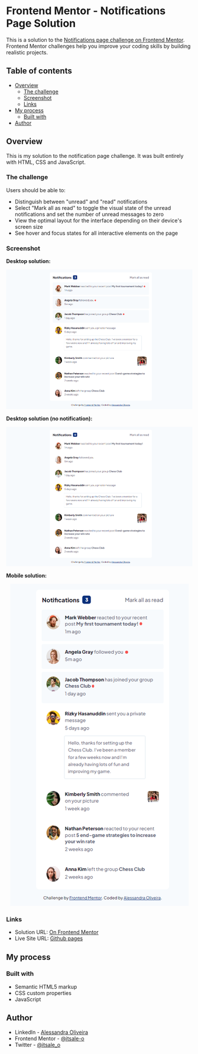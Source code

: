 # Frontend Mentor - Notifications Page Solution

This is a solution to the [Notifications page challenge on Frontend Mentor](https://www.frontendmentor.io/challenges/notifications-page-DqK5QAmKbC). Frontend Mentor challenges help you improve your coding skills by building realistic projects. 

## Table of contents

- [Overview](#overview)
  - [The challenge](#the-challenge)
  - [Screenshot](#screenshot)
  - [Links](#links)
- [My process](#my-process)
  - [Built with](#built-with)
- [Author](#author)

## Overview

This is my solution to the notification page challenge. It was built entirely with HTML, CSS and JavaScript.

### The challenge

Users should be able to:

- Distinguish between "unread" and "read" notifications
- Select "Mark all as read" to toggle the visual state of the unread notifications and set the number of unread messages to zero
- View the optimal layout for the interface depending on their device's screen size
- See hover and focus states for all interactive elements on the page

### Screenshot

**Desktop solution:**

<div align="center">

![](./assets/images/solution-desktop.png)

</div>

**Desktop solution (no notification):**

<div align="center">

![](./assets/images/solution-desktop-no-notification.png)

</div>

**Mobile solution:**

<div align="center">

![](./assets/images/solution-mobile.png)

</div>

### Links

- Solution URL: [On Frontend Mentor](https://www.frontendmentor.io/solutions/notification-page-solution-Pdc6Fc1sLo)
- Live Site URL: [Github pages](https://itsale-o.github.io/notification-page/)

## My process

### Built with

- Semantic HTML5 markup
- CSS custom properties
- JavaScript

## Author

- LinkedIn - [Alessandra Oliveira](https://www.linkedin.com/in/alessandra-santos-oliveira/)
- Frontend Mentor - [@itsale-o](https://www.frontendmentor.io/profile/itsale-o)
- Twitter - [@itsale_o](https://www.twitter.com/itsale_o)
